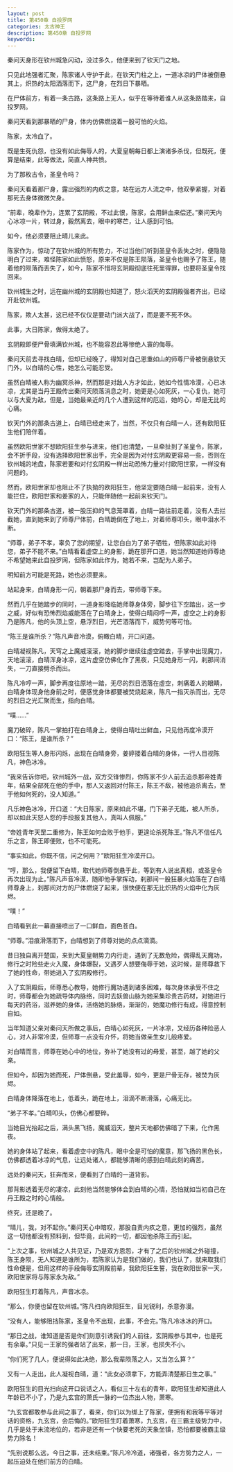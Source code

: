 ```yaml
---
layout: post
title: 第450章 自投罗网
categories: 太古神王
description: 第450章 自投罗网
keywords:
---
```


秦问天身形在钦州城急闪动，没过多久，他便来到了钦天门之地。

只见此地强者汇聚，陈家诸人守护于此，在钦天门柱之上，一道冰凉的尸体被倒悬其上，炽热的太阳洒落而下，这尸身，在烈日下暴晒。

在尸体前方，有着一条古路，这条路上无人，似乎在等待着谁人从这条路踏来，自投罗网。

秦问天看到那暴晒的尸身，体内仿佛燃烧着一股可怕的火焰。

陈家，太冷血了。

既是生死仇怨，也没有如此侮辱人的，大夏皇朝每日都上演诸多杀伐，但既死，便算是结束，此等做法，简直人神共愤。

为了那枚古令，圣皇令吗？

秦问天看着那尸身，露出强烈的内疚之意，站在远方人流之中，他双拳紧握，对着那死去身体微微欠身。

“前辈，晚辈作为，连累了玄阴殿，不过此恨，陈家，会用鲜血来偿还。”秦问天内心冰凉一片，转过身，毅然离去，眼中的寒芒，让人感到可怕。

如今，他必须要阻止晴儿来此。

陈家作为，惊动了在钦州城的所有势力，不过当他们听到圣皇令丢失之时，便隐隐明白了过来，难怪陈家如此愤怒，原来不仅是陈王陨落，圣皇令也赐予了陈王，随着他的陨落而丢失了，如今，陈家不惜将玄阴殿彻底往死里得罪，也要将圣皇令找回来。

钦州城生之时，远在幽州城的玄阴殿也知道了，怒火滔天的玄阴殿强者齐出，已经开赴钦州城。

陈家，欺人太甚，这已经不仅仅是要动门派大战了，而是要不死不休。

此事，大日陈家，做得太绝了。

玄阴殿即便尸骨填满钦州城，也不能容忍此等惨绝人寰的侮辱。

秦问天前去寻找白晴，但却已经晚了，得知对自己恩重如山的师尊尸骨被倒悬钦天门外，以白晴的心性，她怎么可能忍受。

虽然白晴被人称为幽冥杀神，然而那是对敌人方才如此，她如今性情冷漠，心已冰凉，尤其是当丹王殿传出秦问天陨落消息之时，她更是心如死灰，一心复仇，她可以与大夏为敌，但是，当她最亲近的几个人遭到这样的厄运，她的心，却是无比的心痛。

钦天门外的那条古道上，白晴已经走来了，当然，不仅只有白晴一人，还有欧阳狂生他们陪伴着。

虽然欧阳世家不想欧阳狂生参与进来，他们也清楚，一旦牵扯到了圣皇令，陈家，会不折手段，没有选择欧阳世家出手，完全是因为对付玄阴殿更容易一些，否则在钦州城的地盘，陈家若要和对付玄阴殿一样出动恐怖力量对付欧阳世家，一样没有问题的。

然而，欧阳世家却也阻止不了执拗的欧阳狂生，他坚定要随白晴一起前来，没有人能拦住，欧阳世家和姜家的人，只能伴随他一起前来钦天门。

钦天门外的那条古道，被一股压抑的气息笼罩着，白晴一路往前走着，没有人去拦截她，直到她来到了师尊尸体前，白晴跪倒在了地上，对着师尊叩头，眼中泪水不断。

“师尊，弟子不孝，辜负了您的期望，让您白白为了弟子牺牲，但陈家如此对待您，弟子不能不来。”白晴看着虚空上的身影，跪在那开口道，她当然知道她师尊绝不希望她来此自投罗网，但陈家如此作为，她若不来，岂配为人弟子。

明知前方可能是死路，她也必须要来。

站起身来，白晴身形一闪，朝着那尸身而去，带师尊下来。

然而几乎在她踏步的同时，一道身影降临她师尊身体旁，脚步往下空踏出，这一步之威，好似有恐怖烈焰威能落在了白晴身上，使得白晴闷哼一声，虚空之上的身影乃是陈凡，他的头顶上空，悬浮烈日，光芒洒落而下，威势何等可怕。

“陈王是谁所杀？”陈凡声音冷漠，俯瞰白晴，开口问道。

白晴凝视陈凡，天穹之上魔威滚滚，她的脚步继续往虚空踏去，手掌中出现魔刀，天地滚滚，白晴浑身冰凉，这片虚空仿佛化作了黑夜，只见她身形一闪，刹那间消失，一刀直接劈杀而出。

陈凡冷哼一声，脚步再度往原地一踏，无尽的烈日洒落在虚空，刺痛着人的眼睛，白晴身体现身他身前之时，便感觉身体都要被焚烧起来，陈凡一指灭杀而出，无尽的烈日之光汇聚而生，指向白晴。

“噗……”

魔刀破碎，陈凡一掌拍打在白晴身上，使得白晴吐出鲜血，只见他再度冷漠开口：“陈王，是谁所杀？”

欧阳狂生等人身形闪烁，出现在白晴身旁，姜婷搂着白晴的身体，一行人目视陈凡，神色冰冷。

“我来告诉你吧，钦州城外一战，双方交锋惨烈，你陈家不少人前去追杀那帝姓青年，结果全部死在他的手中，那人又返回对付陈王，陈王不敌，被他追杀离去，至于他如何死的，没人知道。”

凡乐神色冰冷，开口道：“大日陈家，原来如此不堪，门下弟子无能，被人所杀，却以如此天怒人怨的手段报复其他人，真叫人佩服。”

“帝姓青年天罡二重修为，陈王如何会败于他手，更遑论杀死陈王。”陈凡不信任凡乐之言，陈王即便败，也不可能死。

“事实如此，你既不信，问之何用？”欧阳狂生冷漠开口。

“哼，那么，我便留下白晴，取代她师尊倒悬于此，等到有人说出真相，或圣皇令再次出现为止。”陈凡声音冷漠，随即他手掌挥动，刹那间一股狂暴火焰落在了白晴师尊身上，刹那间对方的尸体燃烧了起来，很快便在那无比炽热的火焰中化为灰烬。

“噗！”

白晴看到此一幕直接喷出了一口鲜血，面色苍白。

“师尊。”泪痕滑落而下，白晴想到了师尊对她的点点滴滴。

昔日独自离开楚国，来到大夏皇朝势力内行走，遇到了无数危险，偶得乱天魔功，修行之时险些走火入魔，身体爆裂，又遇歹人想要侮辱于她，这时候，是师尊救下了她的性命，带她进入了玄阴殿修行。

入了玄阴殿后，师尊悉心教导，她修行魔功遇到诸多困难，每次身体承受不住之时，师尊都会为她疏导体内脉络，同时去妖兽山脉为她采集珍贵古药材，对她进行每天的药浴，滋养她的身体，活络她的脉络，渐渐的，她魔功修行有成，得意控制自如。

当年知道父亲对秦问天所做之事后，白晴心如死灰，一片冰凉，又经历各种险恶人心，对人非常冷漠，但师尊一点没有介怀，将她当做亲生女儿般疼爱。

对白晴而言，师尊在她心中的地位，弥补了她没有过的母爱，甚至，越了她的父亲。

但如今，却因为她而死，尸体倒悬，受此羞辱，如今，更是尸骨无存，被焚为灰烬。

白晴身体降落在地上，低着头，跪在地上，泪滴不断滑落，心痛无比。

“弟子不孝。”白晴叩头，仿佛心都要碎。

当她目光抬起之后，满头黑飞扬，魔威滔天，整片天地都仿佛暗了下来，化作黑夜。

她的身体站了起来，看着虚空中的陈凡，眼中全是可怕的魔意，那飞扬的黑色长，仿佛都透着冰凉的气息，让远处诸人，都能够清晰的感到白晴此刻的痛苦。

远处的秦问天，狂奔而来，便看到了白晴的一道背影。

那背影透着无尽的凄凉，此刻他当然能够体会到白晴的心情，恐怕就如当初自己在丹王殿之时的心情般。

终究，还是晚了。

“晴儿，我，对不起你。”秦问天心中暗叹，那股自责内疚之意，更加的强烈，虽然这一切他都没有预料到，但毕竟，此间的一切，都因他杀陈王而引起。

“上次之事，钦州城之人共见证，乃是双方恩怨，才有了之后的钦州城之外碰撞，陈王身陨，无人知道是谁所为，若陈家认为是我们做的，我们也认了，就来取我们性命便是，但用这样的手段侮辱玄阴殿前辈，我欧阳狂生誓，我在欧阳世家一天，欧阳世家将与陈家永为敌。”

欧阳狂生盯着陈凡，声音冰凉。

“那么，你便也留在钦州城。”陈凡扫向欧阳狂生，目光锐利，杀意弥漫。

“没有人，能够阻挡陈家，圣皇令不出现，此事，不会完。”陈凡冷冰冰的开口。

“那日之战，谁知道是否是你们刻意引诱我们的人前往，玄阴殿参与其中，也是死有余辜。”只见一王家的强者站了出来，那一日，王家，也损失不小。

“你们死了几人，便说得如此决绝，那么我辈陨落之人，又当怎么算？”

又有一人走出，此人凝视白晴，道：“此女必须拿下，方能弄清楚那日生之事。”

欧阳狂生的目光扫向这开口说话之人，看似三十左右的青年，欧阳狂生却知道此人年龄已不小了，乃是九玄宫的萧氏一脉的一位杰出人物，萧寒。

“九玄宫都敢参与此间之事了，看来，你们以为绑上了陈家，便拥有和我等平等对话的资格，九玄宫，会后悔的。”欧阳狂生盯着萧寒，九玄宫，在三霸主级势力中，几乎是处于末流地位的，若非是还有一个快要老死的天象坐镇，恐怕都要被霸主级势力除名！

“先别说那么远，今日之事，还未结束。”陈凡冷冷道，诸强者，各方势力之人，一起压迫处在他们前方的白晴。
